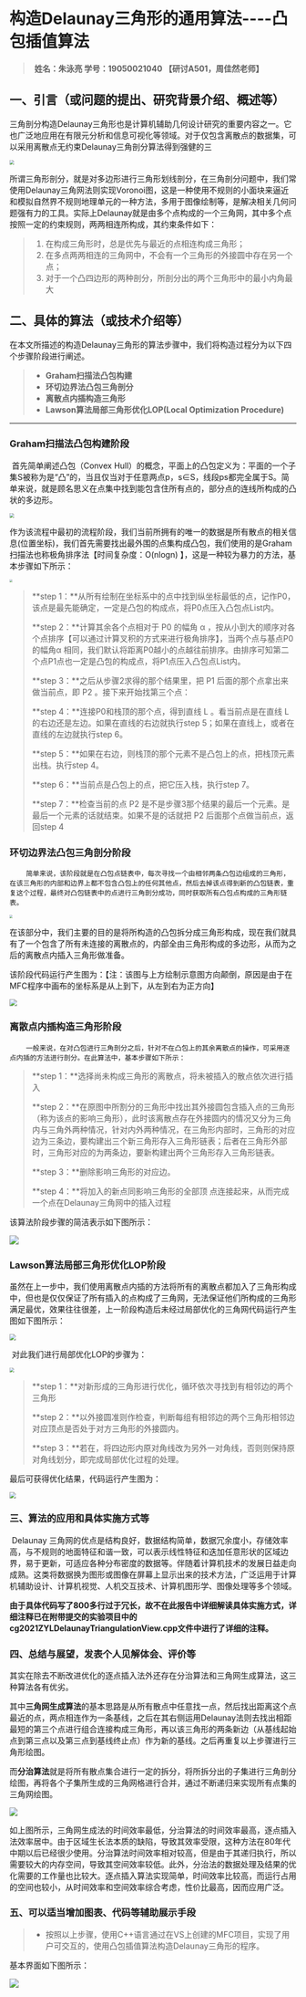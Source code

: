 # 构造Delaunay三角形的通用算法----凸包插值算法

> ​	**姓名：朱泳亮		学号：19050021040		  【研讨A501，周佳然老师】**

## 一、引言（或问题的提出、研究背景介绍、概述等）

​		三角剖分构造Delaunay三角形也是计算机辅助几何设计研究的重要内容之一。它也广泛地应用在有限元分析和信息可视化等领域。对于仅包含离散点的数据集，可以采用离散点无约束Delaunay三角剖分算法得到强健的三

<img src="..pictures\001.jpg" style="zoom:50%;" />

​		所谓三角形剖分，就是对多边形进行三角形划线剖分，在三角剖分问题中，我们常使用Delaunay三角网法则实现Voronoi图，这是一种使用不规则的小面块来逼近和模拟自然界不规则地理单元的一种方法，多用于图像绘制等，是解决相关几何问题强有力的工具。实际上Delaunay就是由多个点构成的一个三角网，其中多个点按照一定的约束规则，两两相连所构成，其约束条件如下：

> 1. 在构成三角形时，总是优先与最近的点相连构成三角形；
> 2. 在多点两两相连的三角网中，不会有一个三角形的外接圆中存在另一个点；
> 3. 对于一个凸四边形的两种剖分，所剖分出的两个三角形中的最小内角最大



## 二、具体的算法（或技术介绍等）

​		在本文所描述的构造Delaunay三角形的算法步骤中，我们将构造过程分为以下四个步骤阶段进行阐述。

> - **Graham扫描法凸包构建**
> - **环切边界法凸包三角剖分**
> - **离散点内插构造三角形**
> - **Lawson算法局部三角形优化LOP(Local Optimization Procedure)**

------

### Graham扫描法凸包构建阶段

​		首先简单阐述凸包（Convex Hull）的概念，平面上的凸包定义为：平面的一个子集S被称为是“凸”的，当且仅当对于任意两点p，s∈S，线段ps都完全属于S。简单来说，就是顾名思义在点集中找到能包含住所有点的，部分点的连线所构成的凸状的多边形。

<img src="\pictures\003.jpg" style="zoom: 50%;" />

​		作为该流程中最初的流程阶段，我们当前所拥有的唯一的数据是所有散点的相关信息(位置坐标)，我们首先需要找出最外围的点集构成凸包，我们使用的是Graham扫描法也称极角排序法【时间复杂度：O(nlogn) 】，这是一种较为暴力的方法，基本步骤如下所示：

<img src="\pictures\004.jpg" style="zoom: 33%;" />

> **step 1：**从所有绘制在坐标系中的点中找到纵坐标最低的点，记作P0，该点是最先能确定，一定是凸包的构成点，将P0点压入凸包点List内。
>
> **step 2：**计算其余各个点相对于 P0 的幅角 α ，按从小到大的顺序对各个点排序【可以通过计算叉积的方式来进行极角排序】，当两个点与基点P0的幅角α 相同，我们默认将距离P0越小的点越往前排序。由排序可知第二个点P1点也一定是凸包的构成点，将P1点压入凸包点List内。
>
> **step 3：**之后从步骤2求得的那个结果里，把 P1 后面的那个点拿出来做当前点，即 P2 。接下来开始找第三个点：
>
> **step 4：**连接P0和栈顶的那个点，得到直线 L 。看当前点是在直线 L 的右边还是左边。如果在直线的右边就执行step 5；如果在直线上，或者在直线的左边就执行step 6。
>
> **step 5：**如果在右边，则栈顶的那个元素不是凸包上的点，把栈顶元素出栈。执行step 4。
>
> **step 6：**当前点是凸包上的点，把它压入栈，执行step 7。
>
> **step 7：**检查当前的点 P2 是不是步骤3那个结果的最后一个元素。是最后一个元素的话就结束。如果不是的话就把 P2 后面那个点做当前点，返回step 4

### 环切边界法凸包三角剖分阶段

 		简单来说，该阶段就是在凸包点链表中，每次寻找一个由相邻两条凸包边组成的三角形，在该三角形的内部和边界上都不包含凸包上的任何其他点，然后去掉该点得到新的凸包链表，重复这个过程，最终对凸包链表中的点进行三角剖分成功，同时获取所有凸包点构成的三角形链表。

<img src="\pictures\005.jpg" style="zoom: 33%;" />

​		在该部分中，我们主要的目的是将所构造的凸包拆分成三角形构成，现在我们就具有了一个包含了所有未连接的离散点的，内部全由三角形构成的多边形，从而为之后的离散点内插入三角形做准备。

​		该阶段代码运行产生图为：【注：该图与上方绘制示意图方向颠倒，原因是由于在MFC程序中画布的坐标系是从上到下，从左到右为正方向】

<img src="\pictures\009.png" style="zoom: 80%;" />

### 离散点内插构造三角形阶段

 		一般来说，在对凸包进行三角剖分之后，针对不在凸包上的其余离散点的操作，可采用逐点内插的方法进行剖分。在此算法中，基本步骤如下所示：

> **step 1：**选择尚未构成三角形的离散点，将未被插入的散点依次进行插入
>
> **step 2：**在原图中所割分的三角形中找出其外接圆包含插入点的三角形（称为该点的影响三角形），此时该离散点存在外接圆内的情况又分为三角内与三角外两种情况，针对内外两种情况，在三角形内部时，三角形的对应边为三条边，要构建出三个新三角形存入三角形链表；后者在三角形外部时，三角形对应的为两条边，要新构建出两个三角形存入三角形链表。
>
> **step 3：**删除影响三角形的对应边。
>
> **step 4：**将加入的新点同影响三角形的全部顶 点连接起来，从而完成一个点在Delaunay三角网中的插入过程

该算法阶段步骤的简洁表示如下图所示：

![](\pictures\002.png)

### Lawson算法局部三角形优化LOP阶段

​		虽然在上一步中，我们使用离散点内插的方法将所有的离散点都加入了三角形构成中，但也是仅仅保证了所有插入的点构成了三角网，无法保证他们所构成的三角形满足最优，效果往往很差，上一阶段构造后未经过局部优化的三角网代码运行产生图如下图所示：

<img src="\pictures\006.png" style="zoom: 67%;" />

​		对此我们进行局部优化LOP的步骤为：

<img src="\pictures\007.jpg" style="zoom:50%;" />

> **step 1：**对新形成的三角形进行优化，循环依次寻找到有相邻边的两个三角形
>
> **step 2：**以外接圆准则作检查，判断每组有相邻边的两个三角形相邻边对应顶点是否处于对方三角形的外接圆内。
>
> **step 3：**若在，将四边形内原对角线改为另外一对角线，否则则保持原对角线划分，即完成局部优化过程的处理。

最后可获得优化结果，代码运行产生图为：

<img src="\pictures\008.png" style="zoom: 67%;" />



### 三、算法的应用和具体实施方式等

​		Delaunay 三角网的优点是结构良好，数据结构简单，数据冗余度小，存储效率高，与不规则的地面特征和谐一致，可以表示线性特征和迭加任意形状的区域边界，易于更新，可适应各种分布密度的数据等。伴随着计算机技术的发展日益走向成熟。这类将数据换为图形或图像在屏幕上显示出来的技术方法，广泛运用于计算机辅助设计、计算机视觉、人机交互技术、计算机图形学、图像处理等多个领域。

​		**由于具体代码写了800多行过于冗长，故不在此报告中详细解读具体实施方式，详细注释已在附带提交的实验项目中的cg2021ZYLDelaunayTriangulationView.cpp文件中进行了详细的注释。**



### 四、总结与展望，发表个人见解体会、评价等

​		其实在除去不断改进优化的逐点插入法外还存在分治算法和三角网生成算法，这三种算法各有优劣。

​		其中**三角网生成算法**的基本思路是从所有散点中任意找一点，然后找出距离这个点最近的点，两点相连作为一条基线，之后在其右侧运用Delaunay法则去找出相距最短的第三个点进行组合连接构成三角形，再以该三角形的两条新边（从基线起始点到第三点以及第三点到基线终止点）作为新的基线。之后再重复以上步骤进行三角形绘图。

​		而**分治算法**就是将所有散点集合进行一定的拆分，将所拆分出的子集进行三角剖分绘图，再将各个子集所生成的三角网格进行合并，通过不断递归来实现所有点集的三角网绘图。

<img src="\pictures\009.png" style="zoom:90%;" />

​		如上图所示，三角网生成法的时间效率最低，分治算法的时间效率最高，逐点插入法效率居中。由于区域生长法本质的缺陷，导致其效率受限，这种方法在80年代中期以后已经很少使用。分治算法时间效率相对较高，但是由于其递归执行，所以需要较大的内存空间，导致其空间效率较低。此外，分治法的数据处理及结果的优化需要的工作量也比较大。逐点插入算法实现简单，时间效率比较高，而运行占用的空间也较小，从时间效率和空间效率综合考虑，性价比最高，因而应用广泛。

### 五、可以适当增加图表、代码等辅助展示手段

> - ​	按照以上步骤，使用C++语言通过在VS上创建的MFC项目，实现了用户可交互的，使用凸包插值算法构造Delaunay三角形的程序。

基本界面如下图所示：

![](\pictures\011.png)
